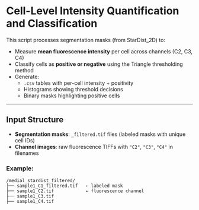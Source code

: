 # Cell-Level Intensity Quantification and Classification

This script processes segmentation masks (from StarDist_2D) to:

- Measure **mean fluorescence intensity** per cell across channels (C2, C3, C4)
- Classify cells as **positive or negative** using the Triangle thresholding method
- Generate:
  - `.csv` tables with per-cell intensity + positivity
  - Histograms showing threshold decisions
  - Binary masks highlighting positive cells

---

##  Input Structure

- **Segmentation masks**: `_filtered.tif` files (labeled masks with unique cell IDs)  
- **Channel images**: raw fluorescence TIFFs with `"C2"`, `"C3"`, `"C4"` in filenames

### Example:

```text
/medial_stardist_filtered/
├── sample1_C1_filtered.tif   ← labeled mask
├── sample1_C2.tif            ← fluorescence channel
├── sample1_C3.tif
├── sample1_C4.tif
